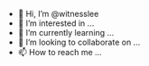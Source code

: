 - 👋 Hi, I’m @witnesslee
- 👀 I’m interested in ...
- 🌱 I’m currently learning ...
- 💞️ I’m looking to collaborate on ...
- 📫 How to reach me ...

<!---
witnesslee/witnesslee is a ✨ special ✨ repository because its `README.md` (this file) appears on your GitHub profile.
You can click the Preview link to take a look at your changes.
--->
